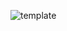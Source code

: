 ![template](https://raw.githubusercontent.com/ShriIraCatalog/resources-two/refs/heads/master/2025/04/20/20250420032954.png)

